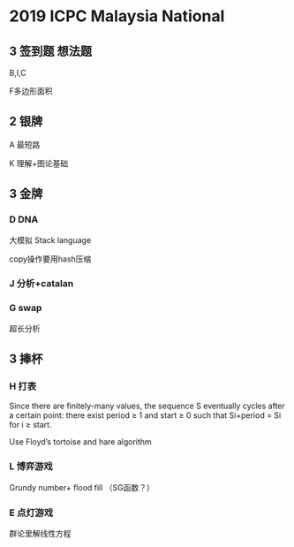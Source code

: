 # 2019 ICPC Malaysia National

## 3 签到题 想法题 

B,I,C

F多边形面积


## 2 银牌

A 最短路

K 理解+图论基础

## 3 金牌

### D DNA

大模拟 Stack language

copy操作要用hash压缩

### J 分析+catalan

### G swap

超长分析


## 3 捧杯

### H 打表

Since there are finitely-many values, the sequence S eventually cycles after a certain point: there exist period ≥ 1 and start ≥ 0 such that Si+period = Si for i ≥ start.

Use Floyd’s tortoise and hare algorithm

### L 博弈游戏

Grundy number+ flood fill （SG函数？）



### E 点灯游戏

群论里解线性方程

